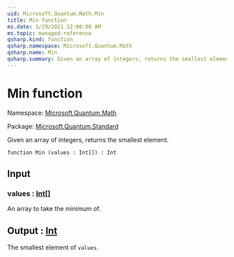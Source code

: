 ```yaml
---
uid: Microsoft.Quantum.Math.Min
title: Min function
ms.date: 1/29/2021 12:00:00 AM
ms.topic: managed-reference
qsharp.kind: function
qsharp.namespace: Microsoft.Quantum.Math
qsharp.name: Min
qsharp.summary: Given an array of integers, returns the smallest element.
---
```


# Min function

Namespace: [Microsoft.Quantum.Math](xref:Microsoft.Quantum.Math)

Package: [Microsoft.Quantum.Standard](https://nuget.org/packages/Microsoft.Quantum.Standard)


Given an array of integers, returns the smallest element.

```qsharp
function Min (values : Int[]) : Int
```


## Input

### values : [Int](xref:microsoft.quantum.lang-ref.int)[]

An array to take the minimum of.



## Output : [Int](xref:microsoft.quantum.lang-ref.int)

The smallest element of `values`.